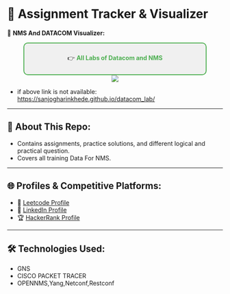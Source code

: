 # 📝 Assignment Tracker & Visualizer


🚀 **NMS And DATACOM Visualizer:**  

<div align="center" style="border: 2px solid #4CAF50; padding: 10px; border-radius: 10px; background-color: #f0f0f0; width: 80%; margin: auto;">

👉 **<a href="https://sanjogharinkhede.github.io/datacom_lab/" target="_blank" style="text-decoration:none; color: #4CAF50;">All Labs of Datacom and NMS</a>**

</div>



<div align="center">


  <a href="https://sanjogharinkhede.github.io/datacom_lab/" target="_blank">
    <img src="https://img.shields.io/badge/🔗%20Open%20LABS-Click%20Here-blue?style=for-the-badge" />
  </a>
</div>

- if above link is not available:
https://sanjogharinkhede.github.io/datacom_lab/

---

## 📌 About This Repo:
- Contains assignments, practice solutions, and different logical and practical question.
- Covers all training Data For NMS.

---

## 🌐 Profiles & Competitive Platforms:
- 🔗 [Leetcode Profile](https://leetcode.com/u/sanjogharinkhede/)
- 💼 [LinkedIn Profile](https://www.linkedin.com/in/sanjogharinkhede/)
- 🏆 [HackerRank Profile](https://www.hackerrank.com/profile/sanjogharinkhede)

---

## 🛠️ Technologies Used:
- GNS 
- CISCO PACKET TRACER
- OPENNMS,Yang,Netconf,Restconf

